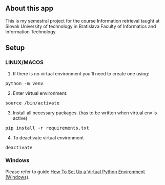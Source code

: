 ## About this app
This is my semestral project for the course Information retrieval taught at Slovak University of technology in Bratislava Faculty of Informatics and Information Technology.
## Setup
### LINUX/MACOS
1. If there is no virtual environment you'll need to create one using:
<pre>
python -m venv <venvname>
</pre>

2. Enter virtual environment:
<pre>
source <venvname>/bin/activate
</pre>

3. Install all necessary packages. (has to be written when virtual env is active)
<pre>
pip install -r requirements.txt
</pre>

4. To deactivate virtual environment
<pre>
deactivate
</pre>

### Windows
Please refer to guide [How To Set Up a Virtual Python Environment (Windows)](https://mothergeo-py.readthedocs.io/en/latest/development/how-to/venv-win.html).